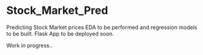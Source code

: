 # Stock_Market_Pred

Predicting Stock Market prices
EDA to be performed and regression models to be built.
Flask App to be deployed soon.

Work in progress..
